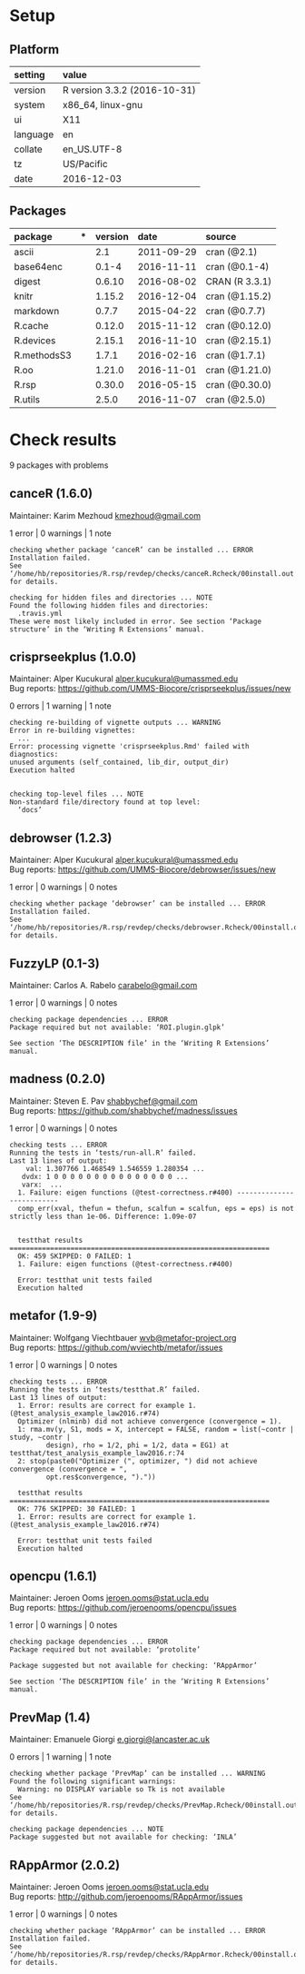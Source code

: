 # Setup

## Platform

|setting  |value                        |
|:--------|:----------------------------|
|version  |R version 3.3.2 (2016-10-31) |
|system   |x86_64, linux-gnu            |
|ui       |X11                          |
|language |en                           |
|collate  |en_US.UTF-8                  |
|tz       |US/Pacific                   |
|date     |2016-12-03                   |

## Packages

|package     |*  |version |date       |source         |
|:-----------|:--|:-------|:----------|:--------------|
|ascii       |   |2.1     |2011-09-29 |cran (@2.1)    |
|base64enc   |   |0.1-4   |2016-11-11 |cran (@0.1-4)  |
|digest      |   |0.6.10  |2016-08-02 |CRAN (R 3.3.1) |
|knitr       |   |1.15.2  |2016-12-04 |cran (@1.15.2) |
|markdown    |   |0.7.7   |2015-04-22 |cran (@0.7.7)  |
|R.cache     |   |0.12.0  |2015-11-12 |cran (@0.12.0) |
|R.devices   |   |2.15.1  |2016-11-10 |cran (@2.15.1) |
|R.methodsS3 |   |1.7.1   |2016-02-16 |cran (@1.7.1)  |
|R.oo        |   |1.21.0  |2016-11-01 |cran (@1.21.0) |
|R.rsp       |   |0.30.0  |2016-05-15 |cran (@0.30.0) |
|R.utils     |   |2.5.0   |2016-11-07 |cran (@2.5.0)  |

# Check results
9 packages with problems

## canceR (1.6.0)
Maintainer: Karim Mezhoud <kmezhoud@gmail.com>

1 error  | 0 warnings | 1 note 

```
checking whether package ‘canceR’ can be installed ... ERROR
Installation failed.
See ‘/home/hb/repositories/R.rsp/revdep/checks/canceR.Rcheck/00install.out’ for details.

checking for hidden files and directories ... NOTE
Found the following hidden files and directories:
  .travis.yml
These were most likely included in error. See section ‘Package
structure’ in the ‘Writing R Extensions’ manual.
```

## crisprseekplus (1.0.0)
Maintainer: Alper Kucukural <alper.kucukural@umassmed.edu>  
Bug reports: https://github.com/UMMS-Biocore/crisprseekplus/issues/new

0 errors | 1 warning  | 1 note 

```
checking re-building of vignette outputs ... WARNING
Error in re-building vignettes:
  ...
Error: processing vignette 'crisprseekplus.Rmd' failed with diagnostics:
unused arguments (self_contained, lib_dir, output_dir)
Execution halted


checking top-level files ... NOTE
Non-standard file/directory found at top level:
  ‘docs’
```

## debrowser (1.2.3)
Maintainer: Alper Kucukural <alper.kucukural@umassmed.edu>  
Bug reports: https://github.com/UMMS-Biocore/debrowser/issues/new

1 error  | 0 warnings | 0 notes

```
checking whether package ‘debrowser’ can be installed ... ERROR
Installation failed.
See ‘/home/hb/repositories/R.rsp/revdep/checks/debrowser.Rcheck/00install.out’ for details.
```

## FuzzyLP (0.1-3)
Maintainer: Carlos A. Rabelo <carabelo@gmail.com>

1 error  | 0 warnings | 0 notes

```
checking package dependencies ... ERROR
Package required but not available: ‘ROI.plugin.glpk’

See section ‘The DESCRIPTION file’ in the ‘Writing R Extensions’
manual.
```

## madness (0.2.0)
Maintainer: Steven E. Pav <shabbychef@gmail.com>  
Bug reports: https://github.com/shabbychef/madness/issues

1 error  | 0 warnings | 0 notes

```
checking tests ... ERROR
Running the tests in ‘tests/run-all.R’ failed.
Last 13 lines of output:
    val: 1.307766 1.468549 1.546559 1.280354 ...
   dvdx: 1 0 0 0 0 0 0 0 0 0 0 0 0 0 0 0 ...
   varx:  ...
  1. Failure: eigen functions (@test-correctness.r#400) --------------------------
  comp_err(xval, thefun = thefun, scalfun = scalfun, eps = eps) is not strictly less than 1e-06. Difference: 1.09e-07
  
  
  testthat results ================================================================
  OK: 459 SKIPPED: 0 FAILED: 1
  1. Failure: eigen functions (@test-correctness.r#400) 
  
  Error: testthat unit tests failed
  Execution halted
```

## metafor (1.9-9)
Maintainer: Wolfgang Viechtbauer <wvb@metafor-project.org>  
Bug reports: https://github.com/wviechtb/metafor/issues

1 error  | 0 warnings | 0 notes

```
checking tests ... ERROR
Running the tests in ‘tests/testthat.R’ failed.
Last 13 lines of output:
  1. Error: results are correct for example 1. (@test_analysis_example_law2016.r#74) 
  Optimizer (nlminb) did not achieve convergence (convergence = 1).
  1: rma.mv(y, S1, mods = X, intercept = FALSE, random = list(~contr | study, ~contr | 
         design), rho = 1/2, phi = 1/2, data = EG1) at testthat/test_analysis_example_law2016.r:74
  2: stop(paste0("Optimizer (", optimizer, ") did not achieve convergence (convergence = ", 
         opt.res$convergence, ")."))
  
  testthat results ================================================================
  OK: 776 SKIPPED: 30 FAILED: 1
  1. Error: results are correct for example 1. (@test_analysis_example_law2016.r#74) 
  
  Error: testthat unit tests failed
  Execution halted
```

## opencpu (1.6.1)
Maintainer: Jeroen Ooms <jeroen.ooms@stat.ucla.edu>  
Bug reports: https://github.com/jeroenooms/opencpu/issues

1 error  | 0 warnings | 0 notes

```
checking package dependencies ... ERROR
Package required but not available: ‘protolite’

Package suggested but not available for checking: ‘RAppArmor’

See section ‘The DESCRIPTION file’ in the ‘Writing R Extensions’
manual.
```

## PrevMap (1.4)
Maintainer: Emanuele Giorgi <e.giorgi@lancaster.ac.uk>

0 errors | 1 warning  | 1 note 

```
checking whether package ‘PrevMap’ can be installed ... WARNING
Found the following significant warnings:
  Warning: no DISPLAY variable so Tk is not available
See ‘/home/hb/repositories/R.rsp/revdep/checks/PrevMap.Rcheck/00install.out’ for details.

checking package dependencies ... NOTE
Package suggested but not available for checking: ‘INLA’
```

## RAppArmor (2.0.2)
Maintainer: Jeroen Ooms <jeroen.ooms@stat.ucla.edu>  
Bug reports: http://github.com/jeroenooms/RAppArmor/issues

1 error  | 0 warnings | 0 notes

```
checking whether package ‘RAppArmor’ can be installed ... ERROR
Installation failed.
See ‘/home/hb/repositories/R.rsp/revdep/checks/RAppArmor.Rcheck/00install.out’ for details.
```

